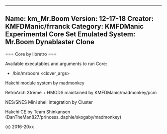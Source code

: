 -----------------------
Name: km_Mr.Boom
Version: 12-17-18
Creator: KMFDManic/frranck
Category: KMFDManic Experimental Core Set
Emulated System: Mr.Boom Dynablaster Clone
-----------------------
=== Core by libretro ===

Available executables and arguments to run Core:
- /bin/mrboom <rom> <clover_args>

Hakchi module system by madmonkey

RetroArch Xtreme + HMODS maintained by KMFDManic/madmonkey/pcm

NES/SNES Mini shell integration by Cluster

Hakchi CE by Team Shinkansen (DanTheMan827/princess_daphie/skogaby/madmonkey)

(c) 2016-20xx
